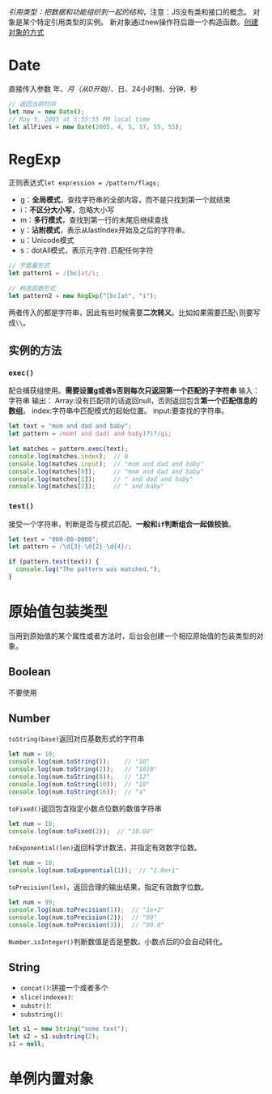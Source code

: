 *引用类型：把数据和功能组织到一起的结构*，注意：JS没有类和接口的概念。
对象是某个特定引用类型的实例。
新对象通过new操作符后跟一个构造函数。[创建对象的方式](obsidian://open?vault=my_ob&file=%E5%89%8D%E7%AB%AF%2Fjavascript%2F%E5%88%9B%E5%BB%BA%E5%AF%B9%E8%B1%A1%E7%9A%84%E6%96%B9%E5%BC%8F)
# Date
直接传入参数 年、*月（从0开始）*、日、24小时制、分钟、秒
```js
// 返回当前时间
let now = new Date();
// May 5, 2005 at 5:55:55 PM local time
let allFives = new Date(2005, 4, 5, 17, 55, 55);
```
# RegExp
正则表达式`let expression = /pattern/flags;`
- g：**全局模式**，查找字符串的全部内容，而不是只找到第一个就结束
- i：**不区分大小写**，忽略大小写
- m：**多行模式**，查找到第一行的末尾后继续查找
- y：**沾附模式**，表示从lastIndex开始及之后的字符串。
- u：Unicode模式
- s：dotAll模式，表示元字符`.`匹配任何字符

```js
// 字面量形式
let pattern1 = /[bc]at/i;
         
// 构造函数形式
let pattern2 = new RegExp("[bc]at", "i");
```
两者传入的都是字符串，因此有些时候需要**二次转义**。比如如果需要匹配`\`则要写成`\\`。
## 实例的方法
### `exec()`
配合捕获组使用。**需要设置g或者s否则每次只返回第一个匹配的子字符串**
输入：字符串
输出：
Array:没有匹配项的话返回null，否则返回包含**第一个匹配信息的数组**。
index:字符串中匹配模式的起始位置。
input:要查找的字符串。
```js
let text = "mom and dad and baby";
let pattern = /mom( and dad( and baby)?)?/gi;
         
let matches = pattern.exec(text);
console.log(matches.index);  // 0
console.log(matches.input);  // "mom and dad and baby"
console.log(matches[0]);     // "mom and dad and baby"
console.log(matches[1]);     // " and dad and baby"
console.log(matches[2]);     // " and baby"
```
### `test()`
接受一个字符串，判断是否与模式匹配。**一般和`if`判断组合一起做校验**。
```js
let text = "000-00-0000";    
let pattern = /\d{3}-\d{2}-\d{4}/;
         
if (pattern.test(text)) {
  console.log("The pattern was matched.");
}
```
# 原始值包装类型
当用到原始值的某个属性或者方法时，后台会创建一个相应原始值的包装类型的对象。
## Boolean
不要使用
## Number
`toString(base)`返回对应基数形式的字符串
```js
let num = 10;
console.log(num.toString());    // "10"
console.log(num.toString(2));   // "1010"
console.log(num.toString(8));   // "12"
console.log(num.toString(10));  // "10"
console.log(num.toString(16));  // "a"
```
`toFixed()`返回包含指定小数点位数的数值字符串
```js
let num = 10;
console.log(num.toFixed(2));  // "10.00"
```
`toExponential(len)`返回科学计数法，并指定有效数字位数。
```js
let num = 10;
console.log(num.toExponential(1));  // "1.0e+1"
```
`toPrecision(len)`，返回合理的输出结果，指定有效数字位数。
```js
let num = 99;
console.log(num.toPrecision(1));  // "1e+2"
console.log(num.toPrecision(2));  // "99"
console.log(num.toPrecision(3));  // "99.0"
```
`Number.isInteger()`判断数值是否是整数。小数点后的0会自动转化。
## String
* `concat()`:拼接一个或者多个
* `slice(indexex)`:
* `substr()`:
* `substring()`:
```js
let s1 = new String("some text");
let s2 = s1.substring(2);
s1 = null;
```

# 单例内置对象